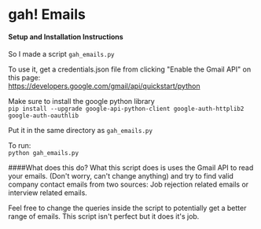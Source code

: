# gah! Emails
#### Setup and Installation Instructions
So I made a script `gah_emails.py`  
  
To use it, get a credentials.json file from clicking "Enable the Gmail API" on this page:  
https://developers.google.com/gmail/api/quickstart/python  
  
Make sure to install the google python library  
`pip install --upgrade google-api-python-client google-auth-httplib2 google-auth-oauthlib`   
  
Put it in the same directory as `gah_emails.py`   
  
To run:  
`python gah_emails.py`  
  
####What does this do?
What this script does is uses the Gmail API to read your emails. (Don't worry, can't change anything) and try to find valid company contact emails from two sources: Job rejection related emails or interview related emails.  

Feel free to change the queries inside the script to potentially get a better range of emails. This script isn't perfect but it does it's job.

